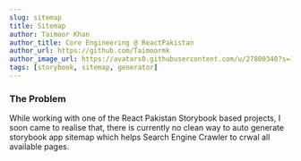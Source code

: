 ```yaml
---
slug: sitemap
title: Sitemap
author: Taimoor Khan
author_title: Core Engineering @ ReactPakistan
author_url: https://github.com/Taimoormk
author_image_url: https://avatars0.githubusercontent.com/u/27800340?s=150&v=4
tags: [storybook, sitemap, generator]
---
```


### The Problem
While working with one of the React Pakistan Storybook based projects, I soon came
to realise that, there is currently no clean way to auto generate storybook app
sitemap which helps Search Engine Crawler to crwal all available pages.
